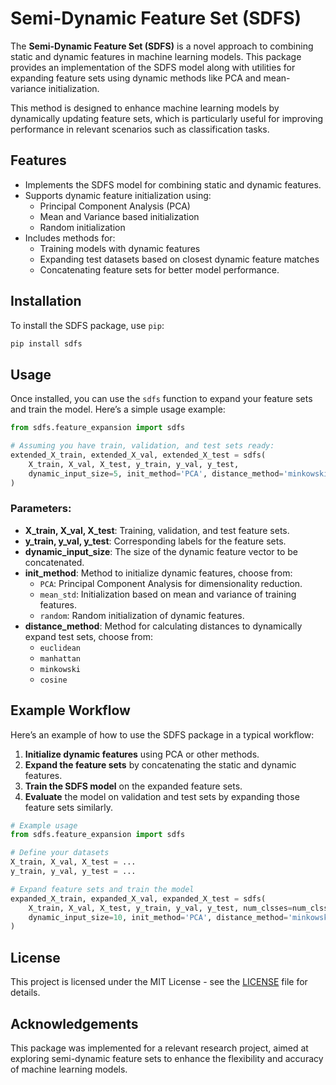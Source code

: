 # Semi-Dynamic Feature Set (SDFS)

The **Semi-Dynamic Feature Set (SDFS)** is a novel approach to combining static and dynamic features in machine learning models. This package provides an implementation of the SDFS model along with utilities for expanding feature sets using dynamic methods like PCA and mean-variance initialization.

This method is designed to enhance machine learning models by dynamically updating feature sets, which is particularly useful for improving performance in relevant scenarios such as classification tasks.

## Features
- Implements the SDFS model for combining static and dynamic features.
- Supports dynamic feature initialization using:
  - Principal Component Analysis (PCA)
  - Mean and Variance based initialization
  - Random initialization
- Includes methods for:
  - Training models with dynamic features
  - Expanding test datasets based on closest dynamic feature matches
  - Concatenating feature sets for better model performance.

## Installation

To install the SDFS package, use `pip`:

```bash
pip install sdfs
```
## Usage

Once installed, you can use the `sdfs` function to expand your feature sets and train the model. Here’s a simple usage example:

```python
from sdfs.feature_expansion import sdfs

# Assuming you have train, validation, and test sets ready:
extended_X_train, extended_X_val, extended_X_test = sdfs(
    X_train, X_val, X_test, y_train, y_val, y_test, 
    dynamic_input_size=5, init_method='PCA', distance_method='minkowski'
)
```
### Parameters:

- **X_train, X_val, X_test**: Training, validation, and test feature sets.
- **y_train, y_val, y_test**: Corresponding labels for the feature sets.
- **dynamic_input_size**: The size of the dynamic feature vector to be concatenated.
- **init_method**: Method to initialize dynamic features, choose from:
  - `PCA`: Principal Component Analysis for dimensionality reduction.
  - `mean_std`: Initialization based on mean and variance of training features.
  - `random`: Random initialization of dynamic features.
- **distance_method**: Method for calculating distances to dynamically expand test sets, choose from:
  - `euclidean`
  - `manhattan`
  - `minkowski`
  - `cosine`
## Example Workflow

Here’s an example of how to use the SDFS package in a typical workflow:

1. **Initialize dynamic features** using PCA or other methods.
2. **Expand the feature sets** by concatenating the static and dynamic features.
3. **Train the SDFS model** on the expanded feature sets.
4. **Evaluate** the model on validation and test sets by expanding those feature sets similarly.

```python
# Example usage
from sdfs.feature_expansion import sdfs

# Define your datasets
X_train, X_val, X_test = ...
y_train, y_val, y_test = ...

# Expand feature sets and train the model
expanded_X_train, expanded_X_val, expanded_X_test = sdfs(
    X_train, X_val, X_test, y_train, y_val, y_test, num_clsses=num_clsses,
    dynamic_input_size=10, init_method='PCA', distance_method='minkowski'
)
```
## License

This project is licensed under the MIT License - see the [LICENSE](LICENSE.txt) file for details.

## Acknowledgements

This package was implemented for a relevant research project, aimed at exploring semi-dynamic feature sets to enhance the flexibility and accuracy of machine learning models.
